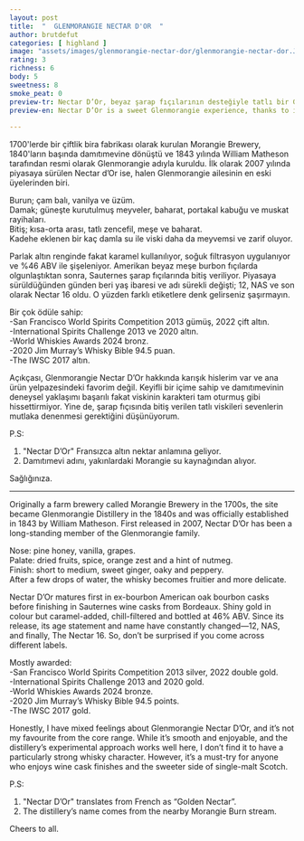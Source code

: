 ```yaml
---
layout: post
title:  "  GLENMORANGIE NECTAR D'OR  "
author: brutdefut
categories: [ highland ]
image: "assets/images/glenmorangie-nectar-dor/glenmorangie-nectar-dor.JPG"
rating: 3
richness: 6
body: 5
sweetness: 8
smoke_peat: 0
preview-tr: Nectar D’Or, beyaz şarap fıçılarının desteğiyle tatlı bir Glenmorangie deneyimi vaad ediyor.                      
preview-en: Nectar D’Or is a sweet Glenmorangie experience, thanks to its white wine cask finish.              
     
---
```


1700'lerde bir çiftlik bira fabrikası olarak kurulan Morangie Brewery, 1840'ların başında damıtımevine dönüştü ve 1843 yılında William Matheson tarafından resmi olarak Glenmorangie adıyla kuruldu. İlk olarak 2007 yılında piyasaya sürülen Nectar d’Or ise, halen Glenmorangie ailesinin en eski üyelerinden biri.  

Burun; çam balı, vanilya ve üzüm.   
Damak; güneşte kurutulmuş meyveler, baharat, portakal kabuğu ve muskat rayihaları.  
Bitiş; kısa-orta arası, tatlı zencefil, meşe ve baharat.  
Kadehe eklenen bir kaç damla su ile viski daha da meyvemsi ve zarif oluyor. 

Parlak altın renginde fakat karamel kullanılıyor, soğuk filtrasyon uygulanıyor ve %46 ABV ile şişeleniyor. Amerikan beyaz meşe burbon fıçılarda olgunlaştıktan sonra, Sauternes şarap fıçılarında bitiş veriliyor. Piyasaya sürüldüğünden günden beri yaş ibaresi ve adı sürekli değişti; 12, NAS ve son olarak Nectar 16 oldu. O yüzden farklı etiketlere denk gelirseniz şaşırmayın.  

Bir çok ödüle sahip:  
-San Francisco World Spirits Competition 2013 gümüş, 2022 çift altın.  
-International Spirits Challenge 2013 ve 2020 altın.  
-World Whiskies Awards 2024 bronz.  
-2020 Jim Murray’s Whisky Bible 94.5 puan.  
-The IWSC 2017 altın.   

Açıkçası, Glenmorangie Nectar D’Or hakkında karışık hislerim var ve ana ürün yelpazesindeki favorim değil. Keyifli bir içime sahip ve damıtımevinin deneysel yaklaşımı başarılı fakat viskinin karakteri tam oturmuş gibi hissettirmiyor. Yine de, şarap fıçısında bitiş verilen tatlı viskileri sevenlerin mutlaka denenmesi gerektiğini düşünüyorum.  

P.S:  
1. "Nectar D’Or" Fransızca altın nektar anlamına geliyor.  
2. Damıtımevi adını, yakınlardaki Morangie su kaynağından alıyor.  

Sağlığınıza.                        
   
-----------------------------------------------

<p id="english"></p>

Originally a farm brewery called Morangie Brewery in the 1700s, the site became Glenmorangie Distillery in the 1840s and was officially established in 1843 by William Matheson. First released in 2007, Nectar D’Or has been a long-standing member of the Glenmorangie family.  

Nose: pine honey, vanilla, grapes.  
Palate: dried fruits, spice, orange zest and a hint of nutmeg.   
Finish: short to medium, sweet ginger, oaky and peppery.  
After a few drops of water, the whisky becomes fruitier and more delicate.      

Nectar D’Or matures first in ex-bourbon American oak bourbon casks before finishing in Sauternes wine casks from Bordeaux. Shiny gold in colour but caramel-added, chill-filtered and bottled at 46% ABV. Since its release, its age statement and name have constantly changed—12, NAS, and finally, The Nectar 16. So, don’t be surprised if you come across different labels.  

Mostly awarded:   
-San Francisco World Spirits Competition 2013 silver, 2022 double gold.  
-International Spirits Challenge 2013 and 2020 gold.  
-World Whiskies Awards 2024 bronze.  
-2020 Jim Murray’s Whisky Bible 94.5 points.  
-The IWSC 2017 gold.   

Honestly, I have mixed feelings about Glenmorangie Nectar D’Or, and it’s not my favourite from the core range. While it’s smooth and enjoyable, and the distillery’s experimental approach works well here, I don’t find it to have a particularly strong whisky character. However, it’s a must-try for anyone who enjoys wine cask finishes and the sweeter side of single-malt Scotch.  

P.S:  
1. "Nectar D’Or" translates from French as “Golden Nectar”.  
2. The distillery’s name comes from the nearby Morangie Burn stream.  


Cheers to all.  
 
    
  
